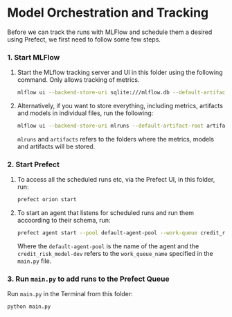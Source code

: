 # Model Orchestration and Tracking

Before we can track the runs with MLFlow and schedule them a desired using Prefect, we first need to follow some few steps.

### 1. Start MLFlow
1. Start the MLflow tracking server and UI in this folder using the following command. Only allows tracking of metrics. 

    ```bash
    mlflow ui --backend-store-uri sqlite:///mlflow.db --default-artifact-root artifacts
    ```

2. Alternatively, if you want to store everything, including metrics, artifacts and models in individual files, run the following:

    ```bash
    mlflow ui --backend-store-uri mlruns --default-artifact-root artifacts
    ```

    `mlruns` and `artifacts` refers to the folders where the metrics, models and artifacts will be stored. 

### 2. Start Prefect 

1. To access all the scheduled runs etc, via the Prefect UI, in this folder, run:

    ```bash
    prefect orion start
    ```

2. To start an agent that listens for scheduled runs and run them accoording to their schema, run:

    ```bash
    prefect agent start --pool default-agent-pool --work-queue credit_risk_model-dev
    ```

    Where the `default-agent-pool` is the name of the agent and the `credit_risk_model-dev` refers to the `work_queue_name` specified in the `main.py` file. 


### 3. Run `main.py` to add runs to the Prefect Queue

Run `main.py` in the Terminal from this folder:

```bash
python main.py
```




